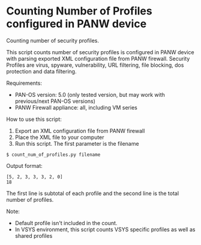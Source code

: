 Counting Number of Profiles configured in PANW device
==================

Counting number of security profiles.

This script counts number of security profiles is configured in PANW device with parsing exported XML configuration file from PANW firewall. Security Profiles are virus, spyware, vulnerability, URL filtering, file blocking, dos protection and data filtering.

Requirements:

* PAN-OS version: 5.0 (only tested version, but may work with previous/next PAN-OS versions)
* PANW Firewall appliance: all, including VM series

How to use this script:

1. Export an XML configuration file from PANW firewall
2. Place the XML file to your computer
3. Run this script. The first parameter is the filename

```
$ count_num_of_profiles.py filename
```

Output format:
```
[5, 2, 3, 3, 3, 2, 0]
18
```
The first line is subtotal of each profile and the second line is the total number of profiles.

Note:
* Default profile isn't included in the count.
* In VSYS environment, this script counts VSYS specific profiles as well as shared profiles
